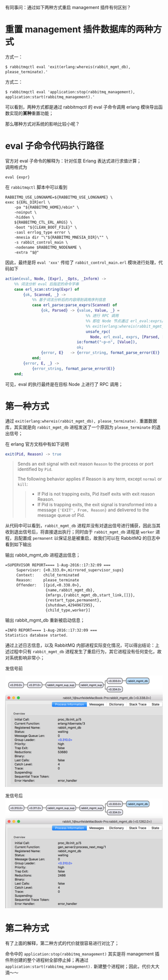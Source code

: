 

有同事问：通过如下两种方式重启 management 插件有何区别？

# 重置 management 插件数据库的两种方式

方式一：
```shell
$ rabbitmqctl eval 'exit(erlang:whereis(rabbit_mgmt_db), please_terminate).'
```

方式二：
```shell
$ rabbitmqctl eval 'application:stop(rabbitmq_management), application:start(rabbitmq_management).'
```

可以看到，两种方式都是通过 rabbitmqctl 的 eval 子命令调用 erlang 模块导出函数实现的**某种**重置功能；

那么哪种方式对系统的影响比较小呢？

# eval 子命令代码执行路径

官方对 eval 子命令的解释为：针对任意 Erlang 表达式进行求值计算；    
调用格式为
```shell
eval {expr}
```

在 `rabbitmqctl` 脚本中可以看到
```shell
RABBITMQ_USE_LONGNAME=${RABBITMQ_USE_LONGNAME} \
exec ${ERL_DIR}erl \
    -pa "${RABBITMQ_HOME}/ebin" \
    -noinput \
    -hidden \
    ${RABBITMQ_CTL_ERL_ARGS} \
    -boot "${CLEAN_BOOT_FILE}" \
    -sasl errlog_type error \
    -mnesia dir "\"${RABBITMQ_MNESIA_DIR}\"" \
    -s rabbit_control_main \
    -nodename $RABBITMQ_NODENAME \
    -extra "$@"
```

因此，最终是将 `eval 'xxx'` 传给了 `rabbit_control_main.erl` 模块进行处理，代码如下

```erlang
action(eval, Node, [Expr], _Opts, _Inform) ->
	%% 词法分析 eval 后指定的命令字串
    case erl_scan:string(Expr) of
        {ok, Scanned, _} ->
	        %% 基于词法分析后的内容得到调用序列信息
            case erl_parse:parse_exprs(Scanned) of
                {ok, Parsed} -> {value, Value, _} =
					                %% 进行 RPC 调用
					                %% 即在 Node 节点通过 erl_eval:exprs/1 执行
					                %% exit(erlang:whereis(rabbit_mgmt_db), please_terminate).
                                    unsafe_rpc(
                                      Node, erl_eval, exprs, [Parsed, []]), 
                                io:format("~p~n", [Value]),
                                ok;
                {error, E}   -> {error_string, format_parse_error(E)}
            end;
        {error, E, _} ->
            {error_string, format_parse_error(E)}
    end;
```

可见，eval 的执行最终是在目标 Node 上进行了 RPC 调用；

# 第一种方式

通过 `exit(erlang:whereis(rabbit_mgmt_db), please_terminate).` 重置数据库，其实就是向 `rabbit_mgmt_db` 进程发送了一个原因为 `please_terminate` 的退出信号；

在 erlang 官方文档中有如下说明

```erlang
exit(Pid, Reason) -> true
```

> Sends an exit signal with exit reason `Reason` to the process or port identified by `Pid`.
> 
> The following behavior applies if Reason is any term, except `normal` or `kill`:
>> - If Pid is not trapping exits, Pid itself exits with exit reason Reason.
>> - If Pid is trapping exits, the exit signal is transformed into a message `{'EXIT', From, Reason}` and delivered to the message queue of Pid.

从代码中可以看到，`rabbit_mgmt_db` 进程并没有对退出信号进行捕获，因此当其收到退出信号后，将直接退出执行；同时由于 `rabbit_mgmt_db` 进程是 `worker` 进程，且配置成 `permanent` 以保证总是被重启，故我们可以在 RabbitMQ 的日志中看到如下输出

输出 rabbit_mgmt_db 进程退出信息；
```shell
=SUPERVISOR REPORT==== 1-Aug-2016::17:32:09 ===
     Supervisor: {<0.333.0>,mirrored_supervisor_sups}
     Context:    child_terminated
     Reason:     please_terminate
     Offender:   [{pid,<0.338.0>},
                  {name,rabbit_mgmt_db},
                  {mfargs,{rabbit_mgmt_db,start_link,[]}},
                  {restart_type,permanent},
                  {shutdown,4294967295},
                  {child_type,worker}]
```

输出 rabbit_mgmt_db 重新被启动信息；
```shell
=INFO REPORT==== 1-Aug-2016::17:32:09 ===
Statistics database started.
```

通过上述日志信息，以及 RabbitMQ 内部进程实际变化情况，可以得出结论：上述过程中只有 `rabbit_mgmt_db` 进程发生了重启行为，其它进程没有任何变化，故对系统影响非常小；

发信号前

![停止rabbit_mgmt_db进程前](https://raw.githubusercontent.com/moooofly/ImageCache/master/rabbitmq_management_plugin/%E4%BB%85%E5%81%9C%E6%AD%A2rabbit_mgmt_db%E7%9A%84%E6%96%B9%E5%BC%8F_1.png "停止rabbit_mgmt_db进程前")

发信号后
![停止rabbit_mgmt_db进程后](https://raw.githubusercontent.com/moooofly/ImageCache/master/rabbitmq_management_plugin/%E4%BB%85%E5%81%9C%E6%AD%A2rabbit_mgmt_db%E7%9A%84%E6%96%B9%E5%BC%8F_2.png "停止rabbit_mgmt_db进程后")


# 第二种方式

有了上面的解释，第二种方式的代价就很容易进行对比了；

命令中的 `application:stop(rabbitmq_management)` 其实是将 management 插件所创建的整个进程树全部停止掉；再通过 `application:start(rabbitmq_management).` 新建整个进程树；因此，代价大大滴～～